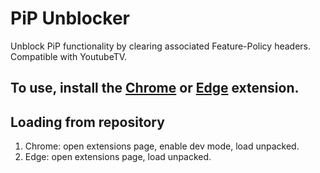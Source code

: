 # PiP Unblocker
Unblock PiP functionality by clearing associated Feature-Policy headers. Compatible with YoutubeTV.

## To use, install the [Chrome](https://chrome.google.com/webstore/detail/pip-unblocker/djjjomidddlggllpialpgkpnkdaeggfa) or [Edge](https://microsoftedge.microsoft.com/addons/detail/pgfngmhkdmmciaegfklbialafkpgmkhh) extension. 


## Loading from repository 
1. Chrome: open extensions page, enable dev mode, load unpacked. 
1. Edge: open extensions page, load unpacked.
